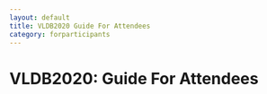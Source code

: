 ```yaml
---
layout: default
title: VLDB2020 Guide For Attendees
category: forparticipants
---
```


# VLDB2020: Guide For Attendees

<div class="VLDB2020Instructions" x-for="atendee"></div>
